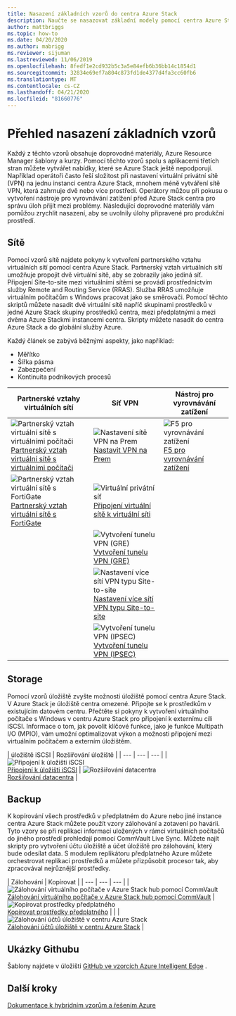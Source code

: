 ```yaml
---
title: Nasazení základních vzorů do centra Azure Stack
description: Naučte se nasazovat základní modely pomocí centra Azure Stack.
author: mattbriggs
ms.topic: how-to
ms.date: 04/20/2020
ms.author: mabrigg
ms.reviewer: sijuman
ms.lastreviewed: 11/06/2019
ms.openlocfilehash: 8fedf1e2cd932b5c3a5e84efb6b36bb14c1854d1
ms.sourcegitcommit: 32834e69ef7a804c873fd1de4377d4fa3cc60fb6
ms.translationtype: MT
ms.contentlocale: cs-CZ
ms.lasthandoff: 04/21/2020
ms.locfileid: "81660776"
---
```

# <a name="deploy-foundational-patterns-overview"></a>Přehled nasazení základních vzorů


Každý z těchto vzorů obsahuje doprovodné materiály, Azure Resource Manager šablony a kurzy. Pomocí těchto vzorů spolu s aplikacemi třetích stran můžete vytvářet nabídky, které se Azure Stack ještě nepodporují. Například operátoři často řeší složitost při nastavení virtuální privátní sítě (VPN) na jednu instanci centra Azure Stack, mnohem méně vytváření sítě VPN, která zahrnuje dvě nebo více prostředí. Operátory můžou při pokusu o vytvoření nástroje pro vyrovnávání zatížení před Azure Stack centra pro správu úloh přijít mezi problémy. Následující doprovodné materiály vám pomůžou zrychlit nasazení, aby se uvolnily úlohy připravené pro produkční prostředí.

## <a name="networking"></a>Sítě

Pomocí vzorů sítě najdete pokyny k vytvoření partnerského vztahu virtuálních sítí pomocí centra Azure Stack. Partnerský vztah virtuálních sítí umožňuje propojit dvě virtuální sítě, aby se zobrazily jako jediná síť. Připojení Site-to-site mezi virtuálními sítěmi se provádí prostřednictvím služby Remote and Routing Service (RRAS). Služba RRAS umožňuje virtuálním počítačům s Windows pracovat jako se směrovači. Pomocí těchto skriptů můžete nasadit dvě virtuální sítě napříč skupinami prostředků v jedné Azure Stack skupiny prostředků centra, mezi předplatnými a mezi dvěma Azure Stackmi instancemi centra. Skripty můžete nasadit do centra Azure Stack a do globální služby Azure. 

Každý článek se zabývá běžnými aspekty, jako například: 
- Měřítko
- Šířka pásma
- Zabezpečení
- Kontinuita podnikových procesů

|  Partnerské vztahy virtuálních sítí  |  Síť VPN  |  Nástroj pro vyrovnávání zatížení  |
| --- | --- | --- |
| ![Partnerský vztah virtuální sítě s virtuálními počítači](media/deploy-foundational-patterns/icon-networking-61-virtual-networks.svg)<br>[Partnerský vztah virtuální sítě s virtuálními počítači](azure-stack-network-howto-vnet-peering.md) | ![Nastavení sítě VPN na Prem](media/deploy-foundational-patterns/icon-networking-63-virtual-network-gateways.svg)<br>[Nastavit VPN na Prem](azure-stack-network-howto-vnet-to-onprem.md) | ![F5 pro vyrovnávání zatížení](media/deploy-foundational-patterns/icon-networking-62-load-balancers.svg)<br>[F5 pro vyrovnávání zatížení](network-howto-f5.md) |
| ![Partnerský vztah virtuální sítě s FortiGate](media/deploy-foundational-patterns/icon-networking-61-virtual-networks.svg)<br>[Partnerský vztah virtuální sítě s FortiGate](azure-stack-network-howto-vnet-to-vnet.md) | ![Virtuální privátní síť](media/deploy-foundational-patterns/icon-networking-63-virtual-network-gateways.svg)<br>[Připojení virtuální sítě k virtuální síti](azure-stack-network-howto-vnet-to-vnet-stacks.md) |  |
|  | ![Vytvoření tunelu VPN (GRE)](media/deploy-foundational-patterns/icon-networking-63-virtual-network-gateways.svg)<br>[Vytvoření tunelu VPN (GRE)](network-howto-vpn-tunnel-gre.md) | |
|  | ![Nastavení více sítí VPN typu Site-to-site](media/deploy-foundational-patterns/icon-networking-63-virtual-network-gateways.svg)<br>[Nastavení více sítí VPN typu Site-to-site](network-howto-vpn-tunnel.md) | |
|  | ![Vytvoření tunelu VPN (IPSEC)](media/deploy-foundational-patterns/icon-networking-63-virtual-network-gateways.svg)<br>[Vytvoření tunelu VPN (IPSEC)](network-howto-vpn-tunnel-ipsec.md)| |


## <a name="storage"></a>Storage

Pomocí vzorů úložiště zvyšte možnosti úložiště pomocí centra Azure Stack. V Azure Stack je úložiště centra omezené. Připojte se k prostředkům v existujícím datovém centru. Přečtěte si pokyny k vytvoření virtuálního počítače s Windows v centru Azure Stack pro připojení k externímu cíli iSCSI. Informace o tom, jak povolit klíčové funkce, jako je funkce Multipath I/O (MPIO), vám umožní optimalizovat výkon a možnosti připojení mezi virtuálním počítačem a externím úložištěm.

| úložiště iSCSI | Rozšiřování úložiště |
| --- | --- | --- |
| ![Připojení k úložišti iSCSI](media/deploy-foundational-patterns/icon-storage-87-storage-accounts-classic.svg)<br>[Připojení k úložišti iSCSI](azure-stack-network-howto-iscsi-storage.md) | ![Rozšiřování datacentra](media/deploy-foundational-patterns/icon-storage-88-recovery-services-vaults.svg)<br>[Rozšiřování datacentra](azure-stack-network-howto-extend-datacenter.md) |

## <a name="backup"></a>Backup

K kopírování všech prostředků v předplatném do Azure nebo jiné instance centra Azure Stack můžete použít vzory zálohování a zotavení po havárii. Tyto vzory se při replikaci informací uložených v rámci virtuálních počítačů do jiného prostředí prohledají pomocí CommVault Live Sync. Můžete najít skripty pro vytvoření účtu úložiště a účet úložiště pro zálohování, který bude odesílat data. S modulem replikátoru předplatného Azure můžete orchestrovat replikaci prostředků a můžete přizpůsobit procesor tak, aby zpracovával nejrůznější prostředky. 



|  Zálohování  |  Kopírovat  |
| --- | --- | --- |
| ![Zálohování virtuálního počítače v Azure Stack hub pomocí CommVault](media/deploy-foundational-patterns/icon-storage-100-import-export-jobs.svg)<br>[Zálohování virtuálního počítače v Azure Stack hub pomocí CommVault](azure-stack-network-howto-backup-commvault.md) | ![Kopírovat prostředky předplatného](media/deploy-foundational-patterns/icon-storage-94-data-box.svg)<br>[Kopírovat prostředky předplatného](azure-stack-network-howto-backup-replicator.md) |
|  | ![Zálohování účtů úložiště v centru Azure Stack](media/deploy-foundational-patterns/icon-storage-93-storage-sync-services.svg)<br>[Zálohování účtů úložiště v centru Azure Stack](azure-stack-network-howto-backup-storage.md)  |

## <a name="github-samples"></a>Ukázky Githubu

Šablony najdete v úložišti [GitHub ve vzorcích Azure Intelligent Edge](https://github.com/Azure-Samples/azure-intelligent-edge-patterns) .

## <a name="next-steps"></a>Další kroky

[Dokumentace k hybridním vzorům a řešením Azure](https://docs.microsoft.com/azure-stack/hybrid/)

